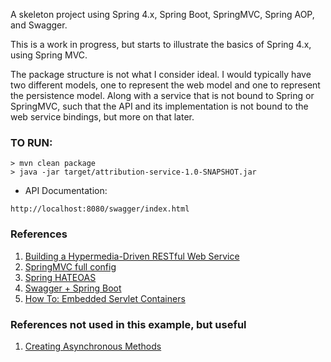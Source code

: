 
A skeleton project using Spring 4.x, Spring Boot, SpringMVC, Spring AOP, and Swagger.

This is a work in progress, but starts to illustrate the basics of Spring 4.x, using Spring MVC.

The package structure is not what I consider ideal. I would typically have two different models, one to represent the web model and one to represent the persistence model.  Along with a service that is not bound to Spring or SpringMVC, such that the API and its implementation is not bound to the web service bindings, but more on that later.

### TO RUN:

```
> mvn clean package
> java -jar target/attribution-service-1.0-SNAPSHOT.jar
```


- API Documentation:

```
http://localhost:8080/swagger/index.html
```

### References

1. [Building a Hypermedia-Driven RESTful Web Service](http://spring.io/guides/gs/rest-hateoas/)
2. [SpringMVC full config](https://samerabdelkafi.wordpress.com/2014/08/03/spring-mvc-full-java-based-config/)
3. [Spring HATEOAS](http://azagorneanu.blogspot.com/2013/06/hateoas-using-spring-framework.html)
4. [Swagger + Spring Boot](http://www.javacodegeeks.com/2015/03/spring-boot-swagger-ui.html)
5. [How To: Embedded Servlet Containers](http://docs.spring.io/spring-boot/docs/current/reference/html/howto-embedded-servlet-containers.html)

### References not used in this example, but useful

1. [Creating Asynchronous Methods](http://spring.io/guides/gs/async-method/)
 
 

